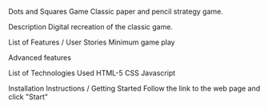 Dots and Squares Game
Classic paper and pencil strategy game.

Description
Digital recreation of the classic game.

List of Features / User Stories
Minimum game play

Advanced features

List of Technologies Used
HTML-5
CSS
Javascript

Installation Instructions / Getting Started
Follow the link to the web page and click "Start"
